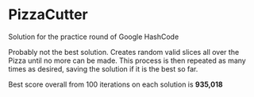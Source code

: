 # PizzaCutter
Solution for the practice round of Google HashCode

Probably not the best solution.
Creates random valid slices all over the Pizza until no more can be made.
This process is then repeated as many times as desired, saving the solution if it is the best so far.

Best score overall from 100 iterations on each solution is <b>935,018</b>
